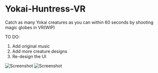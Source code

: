 # Yokai-Huntress-VR

Catch as many Yokai creatures as you can within 60 seconds by shooting magic globes in VR(WIP)

TO DO:
1. Add original music
2. Add more creature designs
3. Re-design the UI

![Screenshot](https://spiderlilystudio.files.wordpress.com/2018/06/vrhuntresstitle.jpg)
![Screenshot](https://i2.wp.com/spiderlilystudio.files.wordpress.com/2018/06/vrhuntressscreenshot.jpg)
